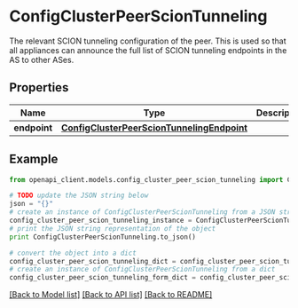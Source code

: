 # ConfigClusterPeerScionTunneling

The relevant SCION tunneling configuration of the peer. This is used so that all appliances can announce the full list of SCION tunneling endpoints in the AS to other ASes.

## Properties

Name | Type | Description | Notes
------------ | ------------- | ------------- | -------------
**endpoint** | [**ConfigClusterPeerScionTunnelingEndpoint**](ConfigClusterPeerScionTunnelingEndpoint.md) |  | [optional] 

## Example

```python
from openapi_client.models.config_cluster_peer_scion_tunneling import ConfigClusterPeerScionTunneling

# TODO update the JSON string below
json = "{}"
# create an instance of ConfigClusterPeerScionTunneling from a JSON string
config_cluster_peer_scion_tunneling_instance = ConfigClusterPeerScionTunneling.from_json(json)
# print the JSON string representation of the object
print ConfigClusterPeerScionTunneling.to_json()

# convert the object into a dict
config_cluster_peer_scion_tunneling_dict = config_cluster_peer_scion_tunneling_instance.to_dict()
# create an instance of ConfigClusterPeerScionTunneling from a dict
config_cluster_peer_scion_tunneling_form_dict = config_cluster_peer_scion_tunneling.from_dict(config_cluster_peer_scion_tunneling_dict)
```
[[Back to Model list]](../README.md#documentation-for-models) [[Back to API list]](../README.md#documentation-for-api-endpoints) [[Back to README]](../README.md)


